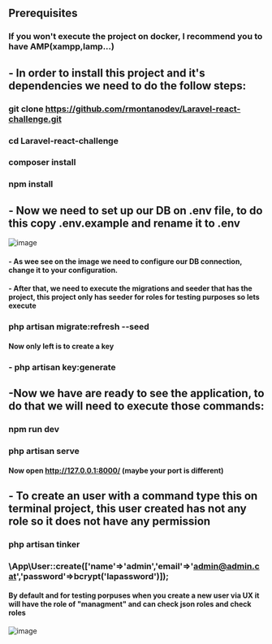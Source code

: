 ## Prerequisites
### If you won't execute the project on docker, I recommend you to have AMP(xampp,lamp...)


## - In order to install this project and it's dependencies we need to do the follow steps:

### git clone https://github.com/rmontanodev/Laravel-react-challenge.git
### cd Laravel-react-challenge
### composer install
### npm install

## - Now we need to set up our DB on .env file, to do this copy .env.example and rename it to .env
![image](https://user-images.githubusercontent.com/34578888/112130865-34798a80-8bc9-11eb-98ef-0de97afef9a6.png)
#### - As wee see on the image we need to configure our DB connection, change it to your configuration.

#### - After that, we need to execute the migrations and seeder that has the project, this project only has seeder for roles for testing purposes so lets execute

### php artisan migrate:refresh --seed

#### Now only left is to create a key
### - php artisan key:generate

## -Now we have are ready to see the application, to do that we will need to execute those commands:
### npm run dev
### php artisan serve

#### Now open http://127.0.0.1:8000/ (maybe your port is different)

## - To create an user with a command type this on terminal project, this user created has not any role so it does not have any permission

### php artisan tinker
### \App\User::create(['name'=>'admin','email'=>'admin@admin.cat','password'=>bcrypt('lapassword')]);

#### By default and for testing porpuses when you create a new user via UX it will have the role of "managment" and can check json roles and check roles
![image](https://user-images.githubusercontent.com/34578888/112132890-64c22880-8bcb-11eb-8da5-db1ecc57ea63.png)
